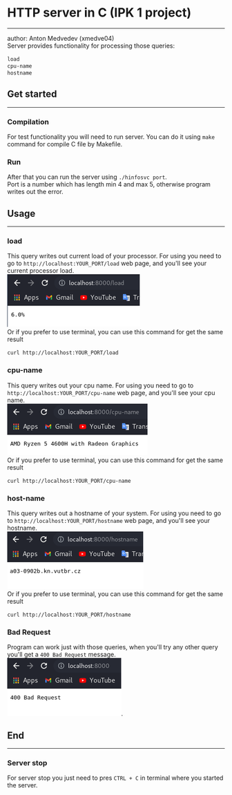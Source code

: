 # HTTP server in C (IPK 1 project)

---
author: Anton Medvedev (xmedve04)\
Server provides functionality for processing
those queries:
```
load
cpu-name
hostname
```
## Get started

---
### Compilation
For test functionality you will need to run server. You can do it using 
`make` command for compile C file by Makefile.
### Run
After that you can run the server using
`./hinfosvc port`.\
Port is a number which has length min 4 and max 5, otherwise program
writes out the error.
## Usage

---
### load
This query writes out current load of your processor. For using you need
to go to `http://localhost:YOUR_PORT/load` web page, and you'll see your 
current processor load.\
![Processor load](images/load.png)\
Or if you prefer to use terminal, you can use this command for get the same result
```
curl http://localhost:YOUR_PORT/load
```
### cpu-name
This query writes out your cpu name. For using you need to go to 
`http://localhost:YOUR_PORT/cpu-name` web page, and you'll see your cpu name.\
![CPU name](images/cpu-name.png)\
Or if you prefer to use terminal, you can use this command for get the same result
```
curl http://localhost:YOUR_PORT/cpu-name
```
### host-name
This query writes out a hostname of your system. For using you need to go to
`http://localhost:YOUR_PORT/hostname` web page, and you'll see your hostname.\
![hostname](images/hostname.png)\
Or if you prefer to use terminal, you can use this command for get the same result
```
curl http://localhost:YOUR_PORT/hostname
```
### Bad Request
Program can work just with those queries, when you'll try any other query you'll
get a `400 Bad Request` message.\
![Bad Request](images/bad_request.png).
## End

---
### Server stop
For server stop you just need to pres `CTRL + C` in terminal where you started 
the server.

